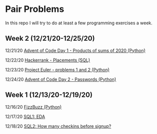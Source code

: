 # Pair Problems

In this repo I will try to do at least a few programming exercises a week.


## Week 2 (12/21/20-12/25/20)

12/21/20 [Advent of Code Day 1 - Products of sums of 2020 (Python)](https://github.com/Neda-Sal/pair_problems/blob/main/advent_of_code_day1.ipynb)

12/22/20 [Hackerrank - Placements (SQL)](https://github.com/Neda-Sal/pair_problems/blob/main/Placements_hackerrank.sql)

12/23/20 [Project Euler - problems 1 and 2 (Python)](https://github.com/Neda-Sal/pair_problems/blob/main/project_euler_1-2.ipynb)

12/24/20 [Advent of Code Day 2 - Passwords (Python)](https://github.com/Neda-Sal/pair_problems/blob/main/advent_of_code_day2.ipynb)


## Week 1 (12/13/20-12/19/20)

12/16/20 [FizzBuzz (Python)](https://github.com/Neda-Sal/pair_problems/blob/main/FizzBuzz.ipynb)

12/17/20 [SQL1: EDA](https://github.com/Neda-Sal/pair_problems/blob/main/Mode_SQL1.sql)

12/18/20 [SQL2: How many checkins before signup?](https://github.com/Neda-Sal/pair_problems/blob/main/Mode_SQL2.sql)